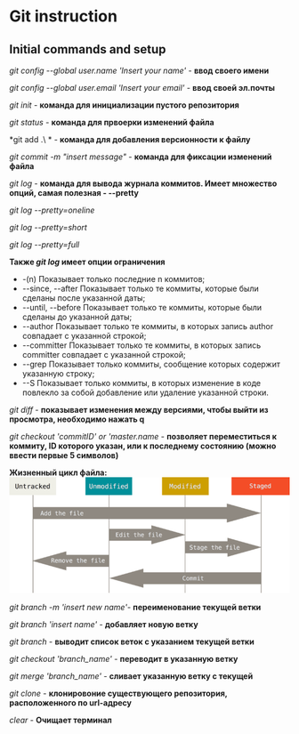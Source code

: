 # Git instruction

## Initial commands and setup

*git config --global user.name 'Insert your name'* - **ввод своего имени**

*git config --global user.email 'Insert your email'* - **ввод своей эл.почты**

*git init* - **команда для инициализации пустого репозитория**

*git status* - **команда для првоерки изменений файла**

*git add .\ * - **команда для добавления версионности к файлу**

*git commit -m "insert message"* - **команда для фиксации изменений файла**

*git log* - **команда для вывода журнала коммитов. Имеет множество опций, самая полезная - --pretty**

*git log --pretty=oneline* 

*git log --pretty=short*

*git log --pretty=full*

**Также *git log* имеет опции ограничения**

* -(n) Показывает только последние n коммитов;
* --since, --after Показывает только те коммиты, которые были сделаны после указанной даты;
* --until, --before Показывает только те коммиты, которые были сделаны до указанной даты;
* --author Показывает только те коммиты, в которых запись author совпадает с указанной строкой;
* --committer Показывает только те коммиты, в которых запись committer совпадает с указанной строкой;
* --grep Показывает только коммиты, сообщение которых содержит указанную строку;
* --S Показывает только коммиты, в которых изменение в коде повлекло за собой добавление или удаление указанной строки.

*git diff* - **показывает изменения между версиями, чтобы выйти из просмотра, необходимо нажать q**

*git checkout 'commitID' or 'master.name* - **позволяет переместиться к коммиту, ID которого указан, или к последнему состоянию (можно ввести первые 5 символов)**

**Жизненный цикл файла:**
![](lifecycle.png)

*git branch -m 'insert new name'*- **переименование текущей ветки**

*git branch 'insert name'* - **добавляет новую ветку**

*git branch* - **выводит список веток с указанием текущей ветки**

*git checkout 'branch_name'* - **переводит в указанную ветку**

*git merge 'branch_name'* - **сливает указанную ветку с текущей**

*git clone <url>* - **клонировоние существующего репозитория, расположенного по url-адресу**

*clear* - **Очищает терминал**
